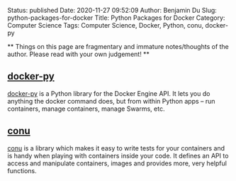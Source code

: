 Status: published
Date: 2020-11-27 09:52:09
Author: Benjamin Du
Slug: python-packages-for-docker
Title: Python Packages for Docker
Category: Computer Science
Tags: Computer Science, Docker, Python, conu, docker-py

**
Things on this page are fragmentary and immature notes/thoughts of the author.
Please read with your own judgement!
**

## [docker-py](https://github.com/docker/docker-py)
[docker-py](https://github.com/docker/docker-py)
is a Python library for the Docker Engine API. 
It lets you do anything the docker command does, 
but from within Python apps 
– run containers, manage containers, manage Swarms, etc.



## [conu](https://github.com/user-cont/conu)

[conu](https://github.com/user-cont/conu)
is a library which makes it easy to write tests for your containers 
and is handy when playing with containers inside your code. 
It defines an API to access and manipulate 
containers, images and provides more, very helpful functions.

